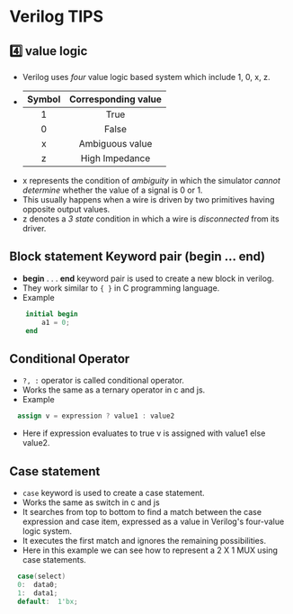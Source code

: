 # Verilog TIPS

## 4️⃣ value logic

- Verilog uses _four_ value logic based system which include 1, 0, x, z.
- | Symbol | Corresponding value |
  | :----: | :-----------------: |
  |   1    |        True         |
  |   0    |        False        |
  |   x    |   Ambiguous value   |
  |   z    |   High Impedance    |
- x represents the condition of _ambiguity_ in which the simulator _cannot determine_ whether the value of a signal is 0 or 1.
- This usually happens when a wire is driven by two primitives having opposite output values.
- z denotes a _3 state_ condition in which a wire is _disconnected_ from its driver.

## Block statement Keyword pair (begin ... end)

- **begin** . . . **end** keyword pair is used to create a new block in verilog.
- They work similar to `{ }` in C programming language.
- Example

```verilog
    initial begin
        a1 = 0;
    end
```

## Conditional Operator

- `?, :` operator is called conditional operator.
- Works the same as a ternary operator in c and js.
- Example

```verilog
  assign v = expression ? value1 : value2
```

- Here if expression evaluates to true v is assigned with value1 else value2.

## Case statement

- `case` keyword is used to create a case statement.
- Works the same as switch in c and js
- It searches from top to bottom to find a match between the case expression and case item, expressed as a value in Verilog's four-value logic system.
- It executes the first match and ignores the remaining possibilities.
- Here in this example we can see how to represent a 2 X 1 MUX using case statements.

```verilog
  case(select)
  0:  data0;
  1:  data1;
  default:  1'bx;
```
